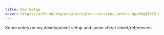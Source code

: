 ```yaml
---
title: Dev Setup
cover: https://ac93.uk/img/unsplash/glenn-carstens-peters-npxXWgQ33ZQ-unsplash.jpg
---
```


Some notes on my development setup and some cheat sheet/references.
